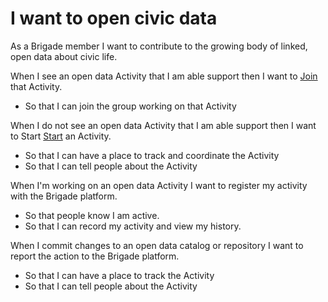 #  I want to open civic data
As a Brigade member I want to contribute to the growing body of linked, open data about civic life.

When I see an open data Activity that I am able support then I want to [Join](join_activity.md) that Activity.
* So that I can join the group working on that Activity

When I do not see an open data Activity that I am able support then I want to Start [Start](start_activity.md) an Activity.
* So that I can have a place to track and coordinate the Activity
* So that I can tell people about the Activity

When I'm working on an open data Activity I want to register my activity with the Brigade platform.
* So that people know I am active.
* So that I can record my activity and view my history.

When I commit changes to an open data catalog or repository I want to report the action to the Brigade platform.
* So that I can have a place to track the Activity
* So that I can tell people about the Activity